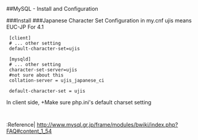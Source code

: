 
##MySQL - Install and Configuration

###Install
###Japanese Character Set Configuration in my.cnf
ujis means EUC-JP
For 4.1

```mysql
 [client] 
 # ... other setting
 default-character-set=ujis
 ```
```mysql
 [mysqld] 
 # ... other setting
 character-set-server=ujis
 #not sure about this
 collation-server = ujis_japanese_ci
 ```
```mysql
 default-character-set = ujis
 ```

In client side, 
+Make sure php.ini's default charset setting
```mysql
 ```
```mysql
 ```

:Reference|
http://www.mysql.gr.jp/frame/modules/bwiki/index.php?FAQ#content_1_54





